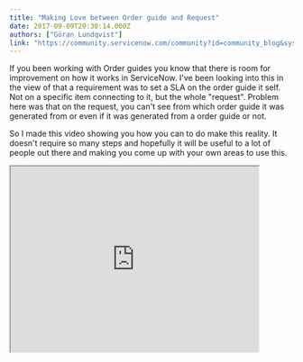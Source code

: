 ```yaml
---
title: "Making Love between Order guide and Request"
date: 2017-09-09T20:30:14.000Z
authors: ["Göran Lundqvist"]
link: "https://community.servicenow.com/community?id=community_blog&sys_id=e28c2ae1dbd0dbc01dcaf3231f961979"
---
```

<p>If you been working with Order guides you know that there is room for improvement on how it works in ServiceNow. I've been looking into this in the view of that a requirement was to set a SLA on the order guide it self. Not on a specific item connecting to it, but the whole "request". Problem here was that on the request, you can't see from which order guide it was generated from or even if it was generated from a order guide or not.</p><p></p><p>So I made this video showing you how you can to do make this reality. It doesn't require so many steps and hopefully it will be useful to a lot of people out there and making you come up with your own areas to use this.</p><p></p><p><iframe src="https://youtube.com/embed/kE8NHyLoWxY" width="440" height="330"/></p><p></p><p>//Göran</p><p></p><p><img   alt="Symfoni Logo Color Box.jpg" class="image-2 jive-image" height="54" src="7832bc82db5cd704ed6af3231f9619ce.iix" style="width: 182px; height: 53.6532px;" width="182"/><img   alt="sn-community-mvp.png" class="image-1 jive-image" src="b56b1502db1c13043eb27a9e0f961984.iix" style="width: auto; height: auto;"/></p>